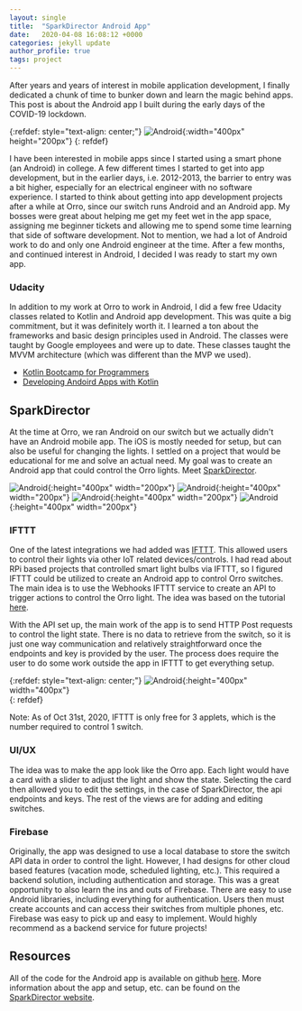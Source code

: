 ```yaml
---
layout: single
title:  "SparkDirector Android App"
date:   2020-04-08 16:08:12 +0000
categories: jekyll update
author_profile: true
tags: project
---
```


After years and years of interest in mobile application development, I finally dedicated a chunk of time to bunker down and learn the magic behind apps. This post is about the Android app I built during the early days of the COVID-19 lockdown.  

{:refdef: style="text-align: center;"}
![Android](/assets/images/android.png){:width="400px" height="200px"}
{: refdef}

I have been interested in mobile apps since I started using a smart phone (an Android) in college. A few different times I started to get into app development, but in the earlier days, i.e. 2012-2013, the barrier to entry was a bit higher, especially for an electrical engineer with no software experience. I started to think about getting into app development projects after a while at Orro, since our switch runs Android and an Android app. My bosses were great about helping me get my feet wet in the app space, assigning me beginner tickets and allowing me to spend some time learning that side of software development. Not to mention, we had a lot of Android work to do and only one Android engineer at the time. After a few months, and continued interest in Android, I decided I was ready to start my own app.

### Udacity
In addition to my work at Orro to work in Android, I did a few free Udacity classes related to Kotlin and Android app development. This was quite a big commitment, but it was definitely worth it. I learned a ton about the frameworks and basic design principles used in Android. The classes were taught by Google employees and were up to date. These classes taught the MVVM architecture (which was different than the MVP we used).
 - [Kotlin Bootcamp for Programmers](https://www.udacity.com/course/kotlin-bootcamp-for-programmers--ud9011)
 - [Developing Andoird Apps with Kotlin](https://www.udacity.com/course/developing-android-apps-with-kotlin--ud9012)


## SparkDirector
At the time at Orro, we ran Android on our switch but we actually didn't have an Android mobile app. The iOS is mostly needed for setup, but can also be useful for changing the lights. I settled on a project that would be educational for me and solve an actual need. My goal was to create an Android app that could control the Orro lights. Meet [SparkDirector](www.caseytmorris.com/sparkdirector).

![Android](/assets/images/SparkDirector_control_empty.png){:height="400px" width="200px"}
![Android](/assets/images/SparkDirector_add.png){:height="400px" width="200px"}
![Android](/assets/images/SparkDirector_control.png){:height="400px" width="200px"}
![Android](/assets/images/SparkDirector_edit.png){:height="400px" width="200px"}

### IFTTT
One of the latest integrations we had added was [IFTTT](www.ifttt.com). This allowed users to control their lights via other IoT related devices/controls. I had read about RPi based projects that controlled smart light bulbs via IFTTT, so I figured IFTTT could be utilized to create an Android app to control Orro switches. The main idea is to use the Webhooks IFTTT service to create an API to trigger actions to control the Orro light. The idea was based on the tutorial [here](https://thepihut.com/blogs/raspberry-pi-tutorials/using-ifttt-with-the-raspberry-pi).

With the API set up, the main work of the app is to send HTTP Post requests to control the light state. There is no data to retrieve from the switch, so it is just one way communication and relatively straightforward once the endpoints and key is provided by the user. The process does require the user to do some work outside the app in IFTTT to get everything setup.

{:refdef: style="text-align: center;"}
![Android](/assets/images/IFTTT_Orro_connect.png){:height="400px" width="400px"}  
{: refdef}

Note: As of Oct 31st, 2020, IFTTT is only free for 3 applets, which is the number required to control 1 switch.

### UI/UX
The idea was to make the app look like the Orro app. Each light would have a card with a slider to adjust the light and show the state. Selecting the card then allowed you to edit the settings, in the case of SparkDirector, the api endpoints and keys. The rest of the views are for adding and editing switches. 

### Firebase
Originally, the app was designed to use a local database to store the switch API data in order to control the light. However, I had designs for other cloud based features (vacation mode, scheduled lighting, etc.). This required a backend solution, including authentication and storage. This was a great opportunity to also learn the ins and outs of Firebase. There are easy to use Android libraries, including everything for authentication. Users then must create accounts and can access their switches from multiple phones, etc. Firebase was easy to pick up and easy to implement. Would highly recommend as a backend service for future projects! 

## Resources
All of the code for the Android app is available on github [here](https://github.com/caseymorris61/sparkdirector). More information about the app and setup, etc. can be found on the [SparkDirector website](http://caseytmorris.com/sparkdirector/).


